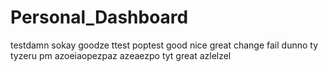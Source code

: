 # Personal_Dashboard
testdamn
sokay goodze ttest
poptest
good
nice
great
change
fail
dunno
ty
tyzeru
pm
azoeiaopezpaz
azeaezpo
tyt
great
azlelzel